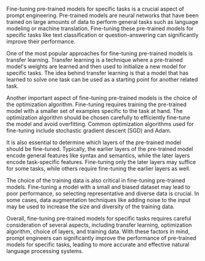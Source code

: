 Fine-tuning pre-trained models for specific tasks is a crucial aspect of prompt engineering. Pre-trained models are neural networks that have been trained on large amounts of data to perform general tasks such as language modeling or machine translation. Fine-tuning these pre-trained models for specific tasks like text classification or question-answering can significantly improve their performance. 

One of the most popular approaches for fine-tuning pre-trained models is transfer learning. Transfer learning is a technique where a pre-trained model's weights are learned and then used to initialize a new model for specific tasks. The idea behind transfer learning is that a model that has learned to solve one task can be used as a starting point for another related task.

Another important aspect of fine-tuning pre-trained models is the choice of the optimization algorithm. Fine-tuning requires training the pre-trained model with a smaller set of examples specific to the task at hand. The optimization algorithm should be chosen carefully to efficiently fine-tune the model and avoid overfitting. Common optimization algorithms used for fine-tuning include stochastic gradient descent (SGD) and Adam.

It is also essential to determine which layers of the pre-trained model should be fine-tuned. Typically, the earlier layers of the pre-trained model encode general features like syntax and semantics, while the later layers encode task-specific features. Fine-tuning only the later layers may suffice for some tasks, while others require fine-tuning the earlier layers as well.

The choice of the training data is also critical in fine-tuning pre-trained models. Fine-tuning a model with a small and biased dataset may lead to poor performance, so selecting representative and diverse data is crucial. In some cases, data augmentation techniques like adding noise to the input may be used to increase the size and diversity of the training data.

Overall, fine-tuning pre-trained models for specific tasks requires careful consideration of several aspects, including transfer learning, optimization algorithm, choice of layers, and training data. With these factors in mind, prompt engineers can significantly improve the performance of pre-trained models for specific tasks, leading to more accurate and effective natural language processing systems.